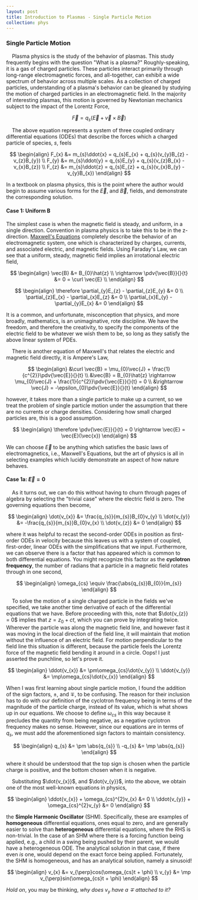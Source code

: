 ```yaml
---
layout: post
title: Introduction to Plasmas - Single Particle Motion
collection: phys
---
```

### Single Particle Motion  
&nbsp;&nbsp;&nbsp;&nbsp;Plasma physics is the study of the behavior of plasmas. This study frequently begins with the question "What is a plasma?" Roughly-speaking, it is a gas of charged particles. These particles interact primarily through long-range electromagnetic forces, and all-together, can exhibit a wide spectrum of behavior across multiple scales. As a collection of charged particles, understanding of a plasma's behavior can be gleaned by studying the motion of charged particles in an electromagnetic field. In the majority of interesting plasmas, this motion is governed by Newtonian mechanics subject to the impact of the Lorentz Force,

$$
\vec{F} = q_{s}(\vec{E} + \vec{v} \times \vec{B})
$$

&nbsp;&nbsp;&nbsp;&nbsp;The above equation represents a system of three coupled ordinary differential equations (ODEs) that describe the forces which a charged particle of species, $s$, feels

$$
\begin{align}
F_{x} &= m_{s}\ddot{x} = q_{s}E_{x} + q_{s}(v_{y}B_{z} - v_{z}B_{y}) \\
F_{y} &= m_{s}\ddot{y} = q_{s}E_{y} + q_{s}(v_{z}B_{x} - v_{x}B_{z}) \\
F_{z} &= m_{s}\ddot{z} = q_{s}E_{z} + q_{s}(v_{x}B_{y} - v_{y}B_{x})
\end{align}
$$

In a textbook on plasma physics, this is the point where the author would begin to assume various forms for the $\vec{E}$, and $\vec{B}$, fields, and demonstrate the corresponding solution. 

#### Case 1: Uniform B
The simplest case is when the magnetic field is steady, and uniform, in a single direction. Convention in plasma physics is to take this to be in the z-direction. [Maxwell's Equations](./2024-06-9_maxwell) completely describe the behavior of an electromagnetic system, one which is characterized by charges, currents, and associated electric, and magnetic fields. Using Faraday's Law, we can see that a uniform, steady, magnetic field implies an irrotational electric field,

$$
\begin{align}
\vec{B} &= B_{0}\hat{z} \\
\rightarrow \pdv{\vec{B}}{}{t} &= 0 = \curl \vec{E} \\
\end{align}
$$

$$
\begin{align}
\therefore \partial_{y}E_{z} - \partial_{z}E_{y} &= 0 \\
\partial_{z}E_{x} - \partial_{x}E_{z} &= 0 \\
\partial_{x}E_{y} - \partial_{y}E_{x} &= 0 
\end{align}
$$ 

It is a common, and unfortunate, misconception that physics, and more broadly, mathematics, is an unimaginative, rote discipline. We have the freedom, and therefore the creativity, to specify the components of the electric field to be whatever we wish them to be, so long as they satisfy the above linear system of PDEs. 

&nbsp;&nbsp;&nbsp;&nbsp;There is another equation of Maxwell's that relates the electric and magnetic field directly, it is Ampere's Law,

$$
\begin{align}
&\curl \vec{B} = \mu_{0}\vec{J} + \frac{1}{c^{2}}\pdv{\vec{E}}{}{t} \\
&\vec{B} = B_{0}\hat{z} \rightarrow \mu_{0}\vec{J} + \frac{1}{c^{2}}\pdv{\vec{E}}{}{t} = 0 \\
&\rightarrow \vec{J} = -\epsilon_{0}\pdv{\vec{E}}{}{t}
\end{align}
$$

however, it takes more than a single particle to make up a current, so we treat the problem of single particle motion under the assumption that there are no currents or charge densities. Considering how small charged particles are, this is a good assumption. 

$$
\begin{align}
\therefore \pdv{\vec{E}}{}{t} = 0 \rightarrow \vec{E} = \vec{E}(\vec{x})
\end{align}
$$

We can choose $\vec{E}$ to be anything which satisfies the basic laws of electromagnetics, i.e., Maxwell's Equations, but the art of physics is all in selecting examples which lucidly demonstrate an aspect of how nature behaves. 

#### Case 1a: $\vec{E} = 0$
&nbsp;&nbsp;&nbsp;&nbsp;As it turns out, we can do this without having to churn through pages of algebra by selecting the "trivial case" where the electric field is zero. The governing equations then become,

$$
\begin{align}
\dot{v_{x}} &= \frac{q_{s}}{m_{s}}B_{0}v_{y} \\
\dot{v_{y}} &= -\frac{q_{s}}{m_{s}}B_{0}v_{x} \\
\dot{v_{z}} &= 0
\end{align}
$$

where it was helpful to recast the second-order ODEs in position as first-order ODEs in velocity because this leaves us with a system of coupled, first-order, linear ODEs with the simplifications that we input. Furthermore, we can observe there is a factor that has appeared which is common to both differential equations. You might recognize this factor as the **cyclotron frequency**, the number of radians that a particle in a magnetic field rotates through in one second,

$$
\begin{align}
\omega_{cs} \equiv \frac{\abs{q_{s}}B_{0}}{m_{s}}
\end{align}
$$

&nbsp;&nbsp;&nbsp;&nbsp;To solve the motion of a single charged particle in the fields we've specified, we take another time derivative of each of the differential equations that we have. Before proceeding with this, note that $\dot{v_{z}} = 0$ implies that $z = z_{0} + ct$, which you can prove by integrating twice. Wherever the particle was along the magnetic field line, and however fast it was moving in the local direction of the field line, it will maintain that motion without the influence of an electric field. For motion perpendicular to the field line this situation is different, because the particle feels the Lorentz force of the magnetic field bending it around in a circle. Oops! I just asserted the punchline, so let's prove it. 

$$
\begin{align}
\ddot{v_{x}} &= \pm\omega_{cs}\dot{v_{y}} \\ 
\ddot{v_{y}} &= \mp\omega_{cs}\dot{v_{x}}
\end{align}
$$

When I was first learning about single particle motion, I found the addition of the sign factors, $\pm$, and $\mp$, to be confusing. The reason for their inclusion has to do with our definition of the cyclotron frequency being in terms of the magnitude of the particle charge, instead of its value, which is what shows up in our equations. We choose to define $\omega_{cs}$ in this way because it precludes the quantity from being negative, as a negative cyclotron frequency makes no sense. However, since our equations are in terms of $q_{s}$, we must add the aforementioned sign factors to maintain consistency.

$$
\begin{align}
q_{s} &= \pm \abs{q_{s}} \\
-q_{s} &= \mp \abs{q_{s}}
\end{align}
$$

where it should be understood that the top sign is chosen when the particle charge is positive, and the bottom chosen when it is negative. 

&nbsp;&nbsp;&nbsp;&nbsp;Substituting $\dot{v_{x}}$, and $\dot{v_{y}}$, into the above, we obtain one of the most well-known equations in physics,

$$
\begin{align}
\ddot{v_{x}} + \omega_{cs}^{2}v_{x} &= 0 \\
\ddot{v_{y}} + \omega_{cs}^{2}v_{y} &= 0 
\end{align}
$$

the **Simple Harmonic Oscillator** (SHM). Specifically, these are examples of **homogeneous** differential equations, ones equal to zero, and are generally easier to solve than **heterogeneous** differential equations, where the RHS is non-trivial. In the case of an SHM where there is a forcing function being applied, e.g., a child in a swing being pushed by their parent, we would have a heterogeneous ODE. The analytical solution in that case, if there even *is* one, would depend on the exact force being applied. Fortunately, the SHM is homogeneous, and has an analytical solution, namely a sinusoid!

$$
\begin{align}
v_{x} &= v_{\perp}cos(\omega_{cs}t + \phi) \\
v_{y} &= \mp v_{\perp}sin(\omega_{cs}t + \phi) 
\end{align}
$$

*Hold on*, you may be thinking, *why does $v_{y}$ have a $\mp$ attached to it?*